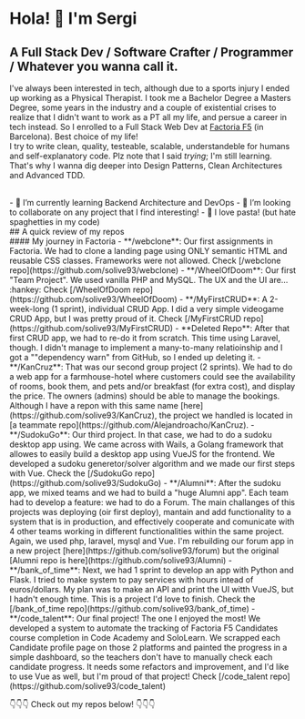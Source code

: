 # Hola! 👋 I'm Sergi
## A Full Stack Dev / Software Crafter / Programmer / Whatever you wanna call it. 
I've always been interested in tech, although due to a sports injury I ended up working as a Physical Therapist. I took me a Bachelor Degree a Masters Degree, some years in the industry and a couple of existential crises to realize that I didn't want to work as a PT all my life, and persue a career in tech instead. So I enrolled to a Full Stack Web Dev at [Factoria F5](http://www.factoriaf5.org/) (in Barcelona). Best choice of my life!
</br>
I try to write clean, quality, testeable, scalable, understandeble for humans and self-explanatory code. Plz note that I said *trying*; I'm still learning. That's why I wanna dig deeper into Design Patterns, Clean Architectures and Advanced TDD. 


<br>
- 🌱 I’m currently learning Backend Architecture and DevOps
- 👯 I’m looking to collaborate on any project that I find interesting!
- 🍝 I love pasta! (but hate spaghetties in my code)
<br>
## A quick review of my repos
<br>
#### My journey in Factoria
- **/webclone**: Our first assignments in Factoria. We had to clone a landing page using ONLY semantic HTML and reusable CSS classes. Frameworks were not allowed. Check [/webclone repo](https://github.com/solive93/webclone)
- **/WheelOfDoom**: Our first "Team Project". We used vanilla PHP and MySQL. The UX and the UI are... :hankey: Check [/WheelOfDoom repo](https://github.com/solive93/WheelOfDoom)
- **/MyFirstCRUD**: A 2-week-long (1 sprint), individual CRUD App. I did a very simple videogame CRUD App, but I was pretty proud of it. Check [/MyFirstCRUD repo](https://github.com/solive93/MyFirstCRUD)
- **Deleted Repo**: After that first CRUD app, we had to re-do it from scratch. This time using Laravel, though. I didn't manage to implement a many-to-many relatioinship and I got a ""dependency warn" from GitHub, so I ended up deleting it.
- **/KanCruz**: That was our second group project (2 sprints). We had to do a web app for a farmhouse-hotel where customers could see the availability of rooms, book them, and pets and/or breakfast (for extra cost), and display the price. The owners (admins) should be able to manage the bookings. Although I have a repon with this same name [here](https://github.com/solive93/KanCruz), the project we handled is located in [a teammate repo](https://github.com/Alejandroacho/KanCruz).
- **/SudokuGo**: Our third project. In that case, we had to do a sudoku desktop app using. We came across with Wails, a Golang framework that allowes to easily build a desktop app using VueJS for the frontend. We developed a sudoku generetor/solver algorithm and we made our first steps with Vue. Check the [/SudokuGo repo](https://github.com/solive93/SudokuGo)
- **/Alumni**: After the sudoku app, we mixed teams and we had to build a "huge Alumni app". Each team had to develop a feature: we had to do a Forum. The main challanges of this projects was deploying (oir first deploy), mantain and add functionality to a system that is in production, and effectively cooperate and comunicate with 4 other teams working in different functionalities within the same project. Again, we used php, laravel, mysql and Vue. I'm rebuilding our forum app in a new project [here](https://github.com/solive93/forum) but the original [Alumni repo is here](https://github.com/solive93/Alumni)
- **/bank_of_time**: Next, we had 1 sprint to develop an app with Python and Flask. I tried to make system to pay services with hours intead of euros/dollars. My plan was to make an API and print the UI witth VueJS, but I hadn't enough time. This is a project I'd love to finish. Check the [/bank_of_time repo](https://github.com/solive93/bank_of_time)
- **/code_talent**: Our final project! The one I enjoyed the most! We developed a system to automate the tracking of Factoria F5 Candidates course completion in Code Academy and SoloLearn. We scrapped each Candidate profile page on those 2 platforms and painted the progress in a simple dashboard, so the teachers don't have to manually check each candidate progress. It needs some refactors and improvement, and I'd like to use Vue as well, but I'm proud of that project! Check [/code_talent repo](https://github.com/solive93/code_talent)

👇👇👇 Check out my repos below! 👇👇👇

